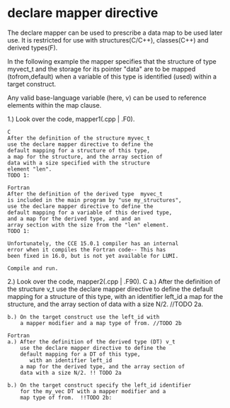 # declare mapper directive

The declare mapper can be used to prescribe a data
map to be used later use.  It is restricted for use with 
structures(C/C++), classes(C++) and derived types(F).

In the following example the
mapper specifies that the structure of type myvect_t
and the storage for its pointer "data" are to
be mapped (tofrom,default) when a variable of this
type is identified (used) within a target construct.

Any valid base-language variable (here, v) can be
used to reference elements within the map clause.

1.) Look over the code, mapper1(.cpp | .F0).

    C
    After the definition of the structure myvec_t
    use the declare mapper directive to define the
    default mapping for a structure of this type,
    a map for the structure, and the array section of
    data with a size specified with the structure 
    element "len".
    TODO 1:

    Fortran
    After the definition of the derived type  myvec_t
    is included in the main program by "use my_structures",
    use the declare mapper directive to define the
    default mapping for a variable of this derived type,
    and a map for the derived type, and and an
    array section with the size from the "len" element.
    TODO 1:

    Unfortunately, the CCE 15.0.1 compiler has an internal
    error when it compiles the Fortran code-- This has
    been fixed in 16.0, but is not yet available for LUMI.

    Compile and run.

2.) Look over the code, mapper2(.cpp | .F90).
    C
    a.) After the definition of the structure v_t
        use the declare mapper directive to define the
        default mapping for a structure of this type,
           with an identifier left_id
        a map for the structure, and the array section of
        data with a size N/2.  //TODO 2a.

    b.) On the target construct use the left_id with
        a mapper modifier and a map type of from. //TODO 2b

    Fortran
    a.) After the definition of the derived type (DT) v_t
        use the declare mapper directive to define the
        default mapping for a DT of this type,
           with an identifier left_id
        a map for the derived type, and the array section of
        data with a size N/2. !! TODO 2a

    b.) On the target construct specify the left_id identifier 
        for the my_vec DT with a mapper modifier and a 
        map type of from.  !!TODO 2b:
